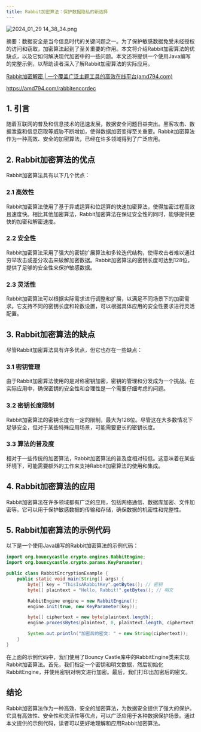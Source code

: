 ```yaml
---
title: Rabbit加密算法：保护数据隐私的新选择
---
```



<img src="2024_01_29 14_38_34.png" alt="2024_01_29 14_38_34.png" title="2024_01_29 14_38_34.png"/>

摘要：数据安全是当今信息时代的关键问题之一。为了保护敏感数据免受未经授权的访问和窃取，加密算法起到了至关重要的作用。本文将介绍Rabbit加密算法的优缺点，以及它如何解决现代加密中的一些问题。本文还将提供一个使用Java编写的完整示例，以帮助读者深入了解Rabbit加密算法的实际应用。

[Rabbit加密解密 | 一个覆盖广泛主题工具的高效在线平台(amd794.com)](https://amd794.com/rabbitencordec)

https://amd794.com/rabbitencordec


## 1. 引言

随着互联网的普及和信息技术的迅速发展，数据安全问题日益突出。黑客攻击、数据泄露和信息窃取等威胁不断增加，使得数据加密变得至关重要。Rabbit加密算法作为一种高效、安全的加密算法，已经在许多领域得到了广泛应用。

## 2. Rabbit加密算法的优点

Rabbit加密算法具有以下几个优点：

### 2.1 高效性

Rabbit加密算法使用了基于异或运算和位运算的快速加密算法，使得加密过程高效且速度快。相比其他加密算法，Rabbit加密算法在保证安全性的同时，能够提供更快的加密和解密速度。

### 2.2 安全性

Rabbit加密算法采用了强大的密钥扩展算法和多轮迭代结构，使得攻击者难以通过穷举攻击或差分攻击来破解加密数据。Rabbit加密算法的密钥长度可达到128位，提供了足够的安全性来保护敏感数据。

### 2.3 灵活性

Rabbit加密算法可以根据实际需求进行调整和扩展，以满足不同场景下的加密需求。它支持不同的密钥长度和轮数设置，可以根据具体应用的安全性要求进行灵活配置。

## 3. Rabbit加密算法的缺点

尽管Rabbit加密算法具有许多优点，但它也存在一些缺点：

### 3.1 密钥管理

由于Rabbit加密算法使用的是对称密钥加密，密钥的管理和分发成为一个挑战。在实际应用中，确保密钥的安全性和合理性是一个需要仔细考虑的问题。

### 3.2 密钥长度限制

Rabbit加密算法的密钥长度有一定的限制，最大为128位。尽管这在大多数情况下足够安全，但对于某些特殊应用场景，可能需要更长的密钥长度。

### 3.3 算法的普及度

相对于一些传统的加密算法，Rabbit加密算法的普及度相对较低。这意味着在某些环境下，可能需要额外的工作来支持Rabbit加密算法的使用和集成。

## 4. Rabbit加密算法的应用

Rabbit加密算法在许多领域都有广泛的应用，包括网络通信、数据库加密、文件加密等。它可以用于保护敏感数据的传输和存储，确保数据的机密性和完整性。

## 5. Rabbit加密算法的示例代码

以下是一个使用Java编写的Rabbit加密算法的示例代码：

```java
import org.bouncycastle.crypto.engines.RabbitEngine;
import org.bouncycastle.crypto.params.KeyParameter;

public class RabbitEncryptionExample {
    public static void main(String[] args) {
        byte[] key = "ThisIsARabbitKey".getBytes(); // 密钥
        byte[] plaintext = "Hello, Rabbit!".getBytes(); // 明文

        RabbitEngine engine = new RabbitEngine();
        engine.init(true, new KeyParameter(key));

        byte[] ciphertext = new byte[plaintext.length];
        engine.processBytes(plaintext, 0, plaintext.length, ciphertext, 0);

        System.out.println("加密后的密文: " + new String(ciphertext));
    }
}
```

在上面的示例代码中，我们使用了Bouncy Castle库中的RabbitEngine类来实现Rabbit加密算法。首先，我们指定一个密钥和明文数据，然后初始化RabbitEngine，并使用密钥对明文进行加密。最后，我们打印出加密后的密文。

## 结论

Rabbit加密算法作为一种高效、安全的加密算法，为数据安全提供了强大的保护。它具有高效性、安全性和灵活性等优点，可以广泛应用于各种数据保护场景。通过本文提供的示例代码，读者可以更好地理解和应用Rabbit加密算法。
